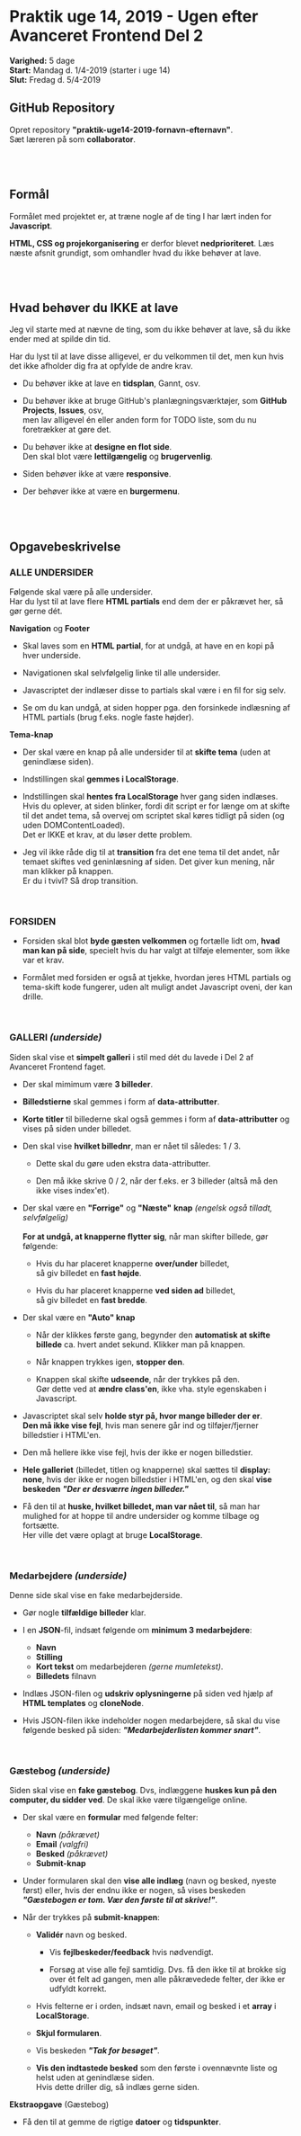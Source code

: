 # **Praktik uge 14, 2019 - Ugen efter Avanceret Frontend Del 2**

**Varighed:** 5 dage<br>
**Start:** Mandag d. 1/4-2019 (starter i uge 14)<br>
**Slut:** Fredag d. 5/4-2019

## **GitHub Repository**

Opret repository **"praktik-uge14-2019-fornavn-efternavn"**.<br>
Sæt læreren på som **collaborator**.


<br><br>

## **Formål**

Formålet med projektet er, at træne nogle af de ting I har lært inden for **Javascript**.

**HTML, CSS og projekorganisering** er derfor blevet **nedprioriteret**. Læs næste afsnit grundigt, som omhandler hvad du ikke behøver at lave.

<br><br>

## **Hvad behøver du IKKE at lave**

Jeg vil starte med at nævne de ting, som du ikke behøver at lave, så du ikke ender med at spilde din tid.

Har du lyst til at lave disse alligevel, er du velkommen til det, men kun hvis det ikke afholder dig fra at opfylde de andre krav.

* Du behøver ikke at lave en **tidsplan**, Gannt, osv.

* Du behøver ikke at bruge GitHub's planlægningsværktøjer, som **GitHub Projects**, **Issues**, osv,<br>men lav alligevel én eller anden form for TODO liste, som du nu foretrækker at gøre det.

* Du behøver ikke at **designe en flot side**. <br>Den skal blot være **lettilgængelig** og **brugervenlig**.

* Siden behøver ikke at være **responsive**.

* Der behøver ikke at være en **burgermenu**.

<br><br>

## **Opgavebeskrivelse**

### **ALLE UNDERSIDER**

Følgende skal være på alle undersider.<br>
Har du lyst til at lave flere **HTML partials** end dem der er påkrævet her, så gør gerne dét.

**Navigation** og **Footer**

* Skal laves som en **HTML partial**, for at undgå, at have en en kopi på hver underside.

* Navigationen skal selvfølgelig linke til alle undersider.

* Javascriptet der indlæser disse to partials skal være i en fil for sig selv.

* Se om du kan undgå, at siden hopper pga. den forsinkede indlæsning af HTML partials (brug f.eks. nogle faste højder).

**Tema-knap**

* Der skal være en knap på alle undersider til at **skifte tema** (uden at genindlæse siden).

* Indstillingen skal **gemmes i LocalStorage**.

* Indstillingen skal **hentes fra LocalStorage** hver gang siden indlæses. <br>Hvis du oplever, at siden blinker, fordi dit script er for længe om at skifte til det andet tema, så overvej om scriptet skal køres tidligt på siden (og uden DOMContentLoaded). <br>Det er IKKE et krav, at du løser dette problem.

* Jeg vil ikke råde dig til at **transition** fra det ene tema til det andet, når temaet skiftes ved geninlæsning af siden. Det giver kun mening, når man klikker på knappen.<br>Er du i tvivl? Så drop transition.

<br>

### **FORSIDEN**

* Forsiden skal blot **byde gæsten velkommen** og fortælle lidt om, **hvad man kan på side**, specielt hvis du har valgt at tilføje elementer, som ikke var et krav.

* Formålet med forsiden er også at tjekke, hvordan jeres HTML partials og tema-skift kode fungerer, uden alt muligt andet Javascript oveni, der kan drille.

<br>

### **GALLERI** _(underside)_

Siden skal vise et **simpelt galleri** i stil med dét du lavede i Del 2 af Avanceret Frontend faget.

* Der skal mimimum være **3 billeder**.

* **Billedstierne** skal gemmes i form af **data-attributter**.

* **Korte titler** til billederne skal også gemmes i form af **data-attributter** og vises på siden under billedet.

* Den skal vise **hvilket billednr**, man er nået til således: 1 / 3.

	* Dette skal du gøre uden ekstra data-attributter.

	* Den må ikke skrive 0 / 2, når der f.eks. er 3 billeder (altså må den ikke vises index'et).

* Der skal være en **"Forrige"** og **"Næste"** **knap** *(engelsk også tilladt, selvfølgelig)*<br><br>**For at undgå, at knapperne flytter sig**, når man skifter billede, gør følgende:

	* Hvis du har placeret knapperne **over/under** billedet, <br>så giv billedet en **fast højde**.

	* Hvis du har placeret knapperne **ved siden ad** billedet, <br>så giv billedet en **fast bredde**.

* Der skal være en **"Auto" knap**

	* Når der klikkes første gang, begynder den **automatisk at skifte billede** ca. hvert andet sekund. Klikker man på knappen.

	* Når knappen trykkes igen, **stopper den**.

	* Knappen skal skifte **udseende**, når der trykkes på den.<br>Gør dette ved at **ændre class'en**, ikke vha. style egenskaben i Javascript.

* Javascriptet skal selv **holde styr på, hvor mange billeder der er**. <br>**Den må ikke vise fejl**, hvis man senere går ind og tilføjer/fjerner billedstier i HTML'en.

* Den må hellere ikke vise fejl, hvis der ikke er nogen billedstier.

* **Hele galleriet** (billedet, titlen og knapperne) skal sættes til **display: none**, hvis der ikke er nogen billedstier i HTML'en, og den skal **vise beskeden** _**"Der er desværre ingen billeder."**_

* Få den til at **huske, hvilket billedet, man var nået til**, så man har mulighed for at hoppe til andre undersider og komme tilbage og fortsætte. <br>Her ville det være oplagt at bruge **LocalStorage**.

<br>

### **Medarbejdere** _(underside)_

Denne side skal vise en fake medarbejderside.

* Gør nogle **tilfældige billeder** klar.

* I en **JSON**-fil, indsæt følgende om **minimum 3 medarbejdere**:
	* **Navn**
	* **Stilling**
	* **Kort tekst** om medarbejderen *(gerne mumletekst)*.
	* **Billedets** filnavn

* Indlæs JSON-filen og **udskriv oplysningerne** på siden ved hjælp af **HTML templates** og **cloneNode**.

* Hvis JSON-filen ikke indeholder nogen medarbejdere, så skal du vise følgende besked på siden: _**"Medarbejderlisten kommer snart"**_.

<br>

### **Gæstebog** _(underside)_

Siden skal vise en **fake gæstebog**. Dvs, indlæggene **huskes kun på den computer, du sidder ved**. De skal ikke være tilgængelige online.

* Der skal være en **formular** med følgende felter:

	* **Navn**  *(påkrævet)*
	* **Email**  *(valgfri)*
	* **Besked**  *(påkrævet)*
	* **Submit-knap**

* Under formularen skal den **vise alle indlæg** (navn og besked, nyeste først) eller, hvis der endnu ikke er nogen, så vises beskeden _**"Gæstebogen er tom. Vær den første til at skrive!"**_.

* Når der trykkes på **submit-knappen**:

	* **Validér** navn og besked.

		* Vis **fejlbeskeder/feedback** hvis nødvendigt.

		* Forsøg at vise alle fejl samtidig. Dvs. få den ikke til at brokke sig over ét felt ad gangen, men alle påkrævedede felter, der ikke er udfyldt korrekt.

	* Hvis felterne er i orden, indsæt navn, email og besked i et **array** i **LocalStorage**.

	* **Skjul formularen**.
	
	* Vis beskeden _**"Tak for besøget"**_.

	* **Vis den indtastede besked** som den første i ovennævnte liste og helst uden at genindlæse siden.<br>
	Hvis dette driller dig, så indlæs gerne siden.

**Ekstraopgave** (Gæstebog)

* Få den til at gemme de rigtige **datoer** og **tidspunkter**.

